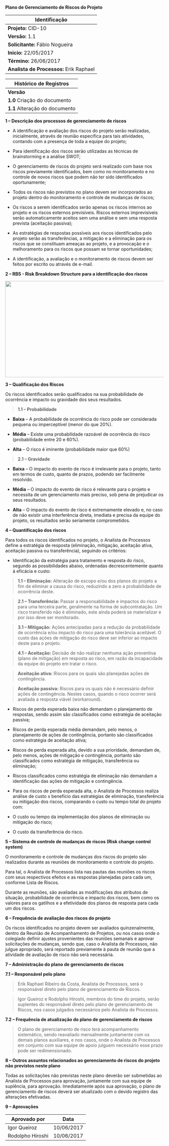 **Plano de Gerenciamento de Riscos do Projeto**

| **Identificação**               |
|---------------------------------|
| **Projeto:** CID-10             |
| **Versão:** 1.1                 |
| **Solicitante:** Fábio Nogueira |
| **Inicio:** 22/05/2017          |
| **Término:** 26/06/2017         |
| **Analista de Processos:** Erik Raphael|

| **Histórico de Registros** | 
|----------------------------|
| **Versão**                 |
| **1.0** Criação do documento|
| **1.1** Alteração do documento|

**1 – Descrição dos processos de gerenciamento de riscos**

-   A identificação e avaliação dos riscos do projeto serão realizadas,
    inicialmente, através de reunião específica para tais atividades,
    contando com a presença de toda a equipe do projeto;

-   Para identificação dos riscos serão utilizadas as técnicas de
    brainstorming e a análise SWOT;

-   O gerenciamento de riscos do projeto será realizado com base nos
    riscos previamente identificados, bem como no monitoramento e no
    controle de novos riscos que podem não ter sido identificados
    oportunamente;

-   Todos os riscos não previstos no plano devem ser incorporados ao
    projeto dentro do monitoramento e controle de mudanças de riscos;

-   Os riscos a serem identificados serão apenas os riscos internos ao
    projeto e os riscos externos previsíveis. Riscos externos
    imprevisíveis serão automaticamente aceitos sem uma análise e sem
    uma resposta prevista (aceitação passiva);

-   As estratégias de respostas possíveis aos riscos identificados pelo
    projeto serão as transferências, a mitigação e a eliminação para os
    riscos que se constituam ameaças ao projeto, e a provocação e o
    melhoramento para os riscos que possam se tornar oportunidades;

-   A identificação, a avaliação e o monitoramento de riscos devem ser
    feitos por escrito ou através de e-mail.

**2 – RBS - Risk Breakdown Structure para a identificação dos riscos**

<img src="media/image1.jpeg" width="566" height="306" />

**3 – Qualificação dos Riscos**

Os riscos identificados serão qualificados na sua probabilidade de
ocorrência e impacto ou gravidade dos seus resultados.

>  **1.1 – Probabilidade**

-   **Baixa** – A probabilidade de ocorrência do risco pode ser
    considerada pequena ou imperceptível (menor do que 20%).

-   **Média** – Existe uma probabilidade razoável de ocorrência do risco
    (probabilidade entre 20 e 60%).

-   **Alta** – O risco é iminente (probabilidade maior que 60%)

> **2.1 – Gravidade**

-   **Baixa** – O impacto do evento de risco é irrelevante para o
    projeto, tanto em termos de custo, quanto de prazos, podendo ser
    facilmente resolvido.

-   **Média** – O impacto do evento de risco é relevante para o projeto
    e necessita de um gerenciamento mais preciso, sob pena de prejudicar
    os seus resultados.

-   **Alta** – O impacto do evento de risco é extremamente elevado e, no
    caso de não existir uma interferência direta, imediata e precisa da
    equipe do projeto, os resultados serão seriamente comprometidos.

**4 – Quantificação dos riscos**

Para todos os riscos identificados no projeto, o Analista de Processos
define a estratégia de resposta (eliminação, mitigação, aceitação ativa,
aceitação passiva ou transferência), seguindo os critérios:

-   Identificação da estratégia para tratamento e resposta do risco,
    segundo as possibilidades abaixo, ordenadas decrescentemente quanto
    à eficácia e custo:

> **1.1 – Eliminação:** Alteração de escopo e/ou dos planos do projeto a
> fim de eliminar a causa do risco, reduzindo a zero a probabilidade de
> ocorrência deste.

> **2.1 – Transferência:** Passar a responsabilidade e impactos do risco
> para uma terceira parte, geralmente na forma de subcontratação. Um
> risco transferido não é eliminado, este ainda poderá se materializar e
> por isso deve ser monitorado.

> **3.1 – Mitigação:** Ações antecipadas para a redução da probabilidade
> de ocorrência e/ou impacto do risco para uma tolerância aceitável. O
> custo das ações de mitigação do risco deve ser inferior ao impacto
> deste para o projeto.

> **4.1 – Aceitação:** Decisão de não realizar nenhuma ação preventiva
> (plano de mitigação) em resposta ao risco, em razão da incapacidade da
> equipe do projeto em tratar o risco.

>   **Aceitação ativa:** Riscos para os quais são planejadas ações
    de contingência.

>   **Aceitação passiva:** Riscos para os quais não é necessário definir
    ações de contingência. Nestes casos, quando o risco ocorrer será
    avaliada a resposta viável (workaround).

<!-- -->

-   Riscos de perda esperada baixa não demandam o planejamento de
    respostas, sendo assim são classificados como estratégia de
    aceitação passiva;

-   Riscos de perda esperada média demandam, pelo menos, o planejamento
    de ações de contingência, portanto são classificados como
    estratégia de aceitação ativa;

-   Riscos de perda esperada alta, devido a sua prioridade, demandam de,
    pelo menos, ações de mitigação e contingência, portanto são
    classificados como estratégia de mitigação, transferência ou
    eliminação;

-   Riscos classificados como estratégia de eliminação não demandam a
    identificação das ações de mitigação e contingência.

-   Para os riscos de perda esperada alta, o Analista de Processos
    realiza análise de custo x benefício das estratégias de
    eliminação, transferência ou mitigação dos riscos, comparando o
    custo ou tempo total do projeto com:

-   O custo ou tempo da implementação dos planos de eliminação ou
    mitigação do risco;

-   O custo da transferência do risco.

**5 – Sistema de controle de mudanças de riscos (Risk change control
system)**

O monitoramento e controle de mudanças dos riscos do projeto são
realizados durante as reuniões de monitoramento e controle do projeto.

Para tal, o Analista de Processos lista nas pautas das reuniões os
riscos com seus respectivos efeitos e as respostas planejadas para cada
um, conforme Lista de Riscos.

Durante as reuniões, são avaliadas as modificações dos atributos de
situação, probabilidade de ocorrência e impacto dos riscos, bem como os
valores para os gatilhos e a efetividade dos planos de resposta para
cada um dos riscos.

**6 – Frequência de avaliação dos riscos do projeto**

Os riscos identificados no projeto devem ser avaliados quinzenalmente,
dentro da Reunião de Acompanhamento de Projetos, ou nos casos onde o
colegiado definir ajustes provenientes das reuniões semanais e aprovar
solicitações de mudanças, sendo que, caso o Analista de Processos, não
julgue apropriado, será reportado previamente à pauta de reunião que a
atividade de avaliação de risco não será necessária.

**7 – Administração do plano de gerenciamento de riscos**

**7.1 – Responsável pelo plano**

> Erik Raphael Ribeiro da Costa, Analista de Processos, será o
> responsável direto pelo plano de gerenciamento de Riscos.

> Igor Queiroz e Rodolpho Hiroshi, membros do time do projeto, serão
> suplentes do responsável direto pelo plano de gerenciamento de Riscos,
> nos casos julgados necessários pelo Analista de Processos.

**7.2 – Frequência de atualização do plano de gerenciamento de riscos**

> O plano de gerenciamento de risco terá acompanhamento sistemático,
> sendo reavaliado mensalmente juntamente com os demais planos
> auxiliares, e nos casos, onde o Analista de Processos em conjunto com
> sua equipe de apoio julguem necessário esse prazo pode ser
> redimensionado.

**8 – Outros assuntos relacionados ao gerenciamento de riscos do projeto
não previstos neste plano**

Todas as solicitações não previstas neste plano deverão ser submetidas
ao Analista de Processos para aprovação, juntamente com sua equipe de
suplência, para aprovação. Imediatamente após sua aprovação, o plano de
gerenciamento de riscos deverá ser atualizado com o devido registro das
alterações efetivadas.

**9 – Aprovações**

| **Aprovado por** | **Data**   |
|------------------|------------|
| Igor Queiroz     | 10/06/2017 |
| Rodolpho Hiroshi | 10/06/2017 |

